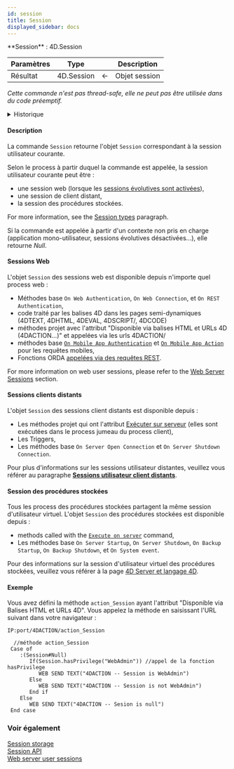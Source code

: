 ```yaml
---
id: session
title: Session
displayed_sidebar: docs
---
```


<!-- REF #_command_.Session.Syntax -->**Session** : 4D.Session<!-- END REF -->

<!--REF #_command_.Session.Params-->

| Paramètres | Type                       |   | Description   |
| ---------- | -------------------------- | - | ------------- |
| Résultat   | 4D.Session | ← | Objet session |

<!-- END REF-->

*Cette commande n'est pas thread-safe, elle ne peut pas être utilisée dans du code préemptif.*


<details><summary>Historique</summary>

| Release | Modifications                                                             |
| ------- | ------------------------------------------------------------------------- |
| 20 R5   | Prise en charge des sessions utilisateurs distants et procédures stockées |
| 18 R6   | Ajout                                                                     |

</details>

#### Description

La commande `Session` <!-- REF #_command_.Session.Summary -->retourne l'objet `Session` correspondant à la session utilisateur courante<!-- END REF -->.

Selon le process à partir duquel la commande est appelée, la session utilisateur courante peut être :

- une session web (lorsque les [sessions évolutives sont activées](WebServer/sessions.md#enabling-sessions)),
- une session de client distant,
- la session des procédures stockées.

For more information, see the [Session types](../command/session.md-types) paragraph.

Si la commande est appelée à partir d'un contexte non pris en charge (application mono-utilisateur, sessions évolutives désactivées...), elle retourne *Null*.

#### Sessions Web

L'objet `Session` des sessions web est disponible depuis n'importe quel process web :

- Méthodes base `On Web Authentication`, `On Web Connection`, et `On REST Authentication`,
- code traité par les balises 4D dans les pages semi-dynamiques (4DTEXT, 4DHTML, 4DEVAL, 4DSCRIPT/, 4DCODE)
- méthodes projet avec l'attribut "Disponible via balises HTML et URLs 4D (4DACTION...)" et appelées via les urls 4DACTION/
- méthodes base [`On Mobile App Authentication`](https://developer.4d.com/go-mobile/docs/4d/on-mobile-app-authentication) et [`On Mobile App Action`](https://developer.4d.com/go-mobile/docs/4d/on-mobile-app-action) pour les requêtes mobiles,
- Fonctions ORDA [appelées via des requêtes REST](../REST/ClassFunctions.md).

For more information on web user sessions, please refer to the [Web Server Sessions](../WebServer/sessions.md) section.

#### Sessions clients distants

L'objet `Session` des sessions client distants est disponible depuis :

- Les méthodes projet qui ont l'attribut [Exécuter sur serveur](../Project/code-overview.md#execute-on-server) (elles sont exécutées dans le process jumeau du process client),
- Les Triggers,
- Les méthodes base `On Server Open Connection` et `On Server Shutdown Connection`.

Pour plus d'informations sur les sessions utilisateur distantes, veuillez vous référer au paragraphe [**Sessions utilisateur client distants**](../Desktop/clientServer.md#remote-user-sessions).

#### Session des procédures stockées

Tous les process des procédures stockées partagent la même session d'utilisateur virtuel. L'objet `Session` des procédures stockées est disponible depuis :

- methods called with the [`Execute on server`](../commands-legacy/execute-on-server.md) command,
- Les méthodes base `On Server Startup`, `On Server Shutdown`, `On Backup Startup`, `On Backup Shutdown`, et `On System event`.

Pour des informations sur la session d'utilisateur virtuel des procédures stockées, veuillez vous référer à la page [4D Server et langage 4D](https://doc.4d.com/4Dv20R5/4D/20-R5/4D-Server-and-the-4D-Language.300-6932726.en.html).

#### Exemple

Vous avez défini la méthode `action_Session` ayant l'attribut "Disponible via Balises HTML et URLs 4D". Vous appelez la méthode en saisissant l'URL suivant dans votre navigateur :

```
IP:port/4DACTION/action_Session
```

```4d
  //méthode action_Session
 Case of
    :(Session#Null)
       If(Session.hasPrivilege("WebAdmin")) //appel de la fonction hasPrivilege
          WEB SEND TEXT("4DACTION -- Session is WebAdmin")
       Else
          WEB SEND TEXT("4DACTION -- Session is not WebAdmin")
       End if
    Else
       WEB SEND TEXT("4DACTION -- Sesion is null")
 End case
```

### Voir également

[Session storage](../commands-legacy/session-storage.md)\
[Session API](../API/SessionClass.md)\
[Web server user sessions](../WebServer/sessions.md)
